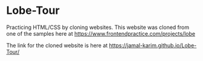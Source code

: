 # Lobe-Tour

Practicing HTML/CSS by cloning websites. This website was cloned from one of the samples here at https://www.frontendpractice.com/projects/lobe

The link for the cloned website is here at https://jamal-karim.github.io/Lobe-Tour/
